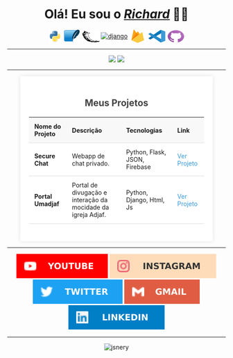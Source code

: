 <div>
  <h1 align="center"><b>Olá! Eu sou o <a href="https://beacons.ai/richardneri"><i>Richard</i></a> 👋😄</b></h1>
  <div style="display: inline_block" align="center">
      <a href="https://docs.python.org/3/"><img align="center" alt="Python" height="30" width="30" src="./scr/python.svg"></a>
      <a href="https://docs.python.org/pt-br/3/library/sqlite3.html"><img align="center" alt="sqlite" height="30" width="40" src="./scr/sqlite.svg"></a>
      <a href="https://flask.palletsprojects.com"><img align="center" alt="flask" height="30" width="40" src="./scr/flask.svg"></a>
      <a href="https://www.djangoproject.com/"><img align="center" alt="django" height="30" width="40" src=".scr/django.svg"></a>
      <a href="firebase.google.com/"><img align="center" alt="firebase" height="30" width="40" src="./scr/firebase.svg"></a>
      <a href="https://vscode.dev/"><img align="center" alt="Vscode" height="30" width="40" src="./scr/vscode.svg"></a>
      <a href="https://desktop.github.com/"><img align="center" alt="Github" height="30" width="40" src="./scr/github.svg"></a>
  </div>
  <hr size="1">
  <div align="center">
      <img height="180em" src="https://github-readme-stats.vercel.app/api?username=jsnery&show_icons=true&theme=github_dark&include_all_commits=false&count_private=true&border_radius=15&custom_title=Status%20do%20GitHub&hide_border=true&bg_color=30,000000,002c4a" />
      <img height="180em" src="https://github-readme-stats.vercel.app/api/top-langs/?username=jsnery&langs_count=3&theme=github_dark&border_radius=15&custom_title=Top%20Linguagens&hide_border=true&bg_color=30,002c4a,000000" />
  </div>
  <hr size="1">
  <div style="width: 80%; margin: 0 auto; padding: 20px; background-color: #fff; box-shadow: 0 0 10px rgba(0, 0, 0, 0.1);">
    <div align="center">
      <h2 style="color: #444;"><b>Meus Projetos</b></h2>
    </div>
    <div align="center">
      <table style="width: 100%; border-collapse: collapse; margin: 20px 0;">
        <thead>
          <tr>
            <th style="padding: 12px; text-align: left; border-bottom: 1px solid #ddd; background-color: #f8f8f8; font-weight: bold;">Nome do Projeto</th>
            <th style="padding: 12px; text-align: left; border-bottom: 1px solid #ddd; background-color: #f8f8f8; font-weight: bold;">Descrição</th>
            <th style="padding: 12px; text-align: left; border-bottom: 1px solid #ddd; background-color: #f8f8f8; font-weight: bold;">Tecnologias</th>
            <th style="padding: 12px; text-align: left; border-bottom: 1px solid #ddd; background-color: #f8f8f8; font-weight: bold;">Link</th>
          </tr>
        </thead>
        <tbody>
          <!-- Projeto 1 -->
          <tr>
            <td style="padding: 12px; text-align: left; border-bottom: 1px solid #ddd;"><b>Secure Chat</b></td>
            <td style="padding: 12px; text-align: left; border-bottom: 1px solid #ddd;">Webapp de chat privado.</td>
            <td style="padding: 12px; text-align: left; border-bottom: 1px solid #ddd;">Python, Flask, JSON, Firebase</td>
            <td style="padding: 12px; text-align: left; border-bottom: 1px solid #ddd;"><a href="https://github.com/jsnery/secure-chat" target="_blank" style="color: #3498db; text-decoration: none;">Ver Projeto</a></td>
          </tr>
          <!-- Projeto 2 -->
          <tr>
            <td style="padding: 12px; text-align: left; border-bottom: 1px solid #ddd;"><b>Portal Umadjaf</b></td>
            <td style="padding: 12px; text-align: left; border-bottom: 1px solid #ddd;">Portal de divugação e interação da mocidade da igreja Adjaf.</td>
            <td style="padding: 12px; text-align: left; border-bottom: 1px solid #ddd;">Python, Django, Html, Js</td>
            <td style="padding: 12px; text-align: left; border-bottom: 1px solid #ddd;"><a href="https://github.com/jsnery/portal-umadjaf" target="_blank" style="color: #3498db; text-decoration: none;">Ver Projeto</a></td>
          </tr>
        </tbody>
      </table>
    </div>
  </div>
  <hr size="1">
  <div align="center">
      <a href="https://www.youtube.com/channel/UCP3ya8T27U4nDKAsDh_Z7RQ" target="_blank"><img src="./scr/tube.svg" target="_blank"></a>
      <a href="https://instagram.com/richard_neri" target="_blank"><img src="./scr/gram.svg" target="_blank"></a>
      <a href="https://twitter.com/richard_nerii" target="_blank"><img src="./scr/twitter.svg" target="_blank"></a>
      <a href="mailto:richardmatq@gmail.com"><img src="./scr/gmail.svg" target="_blank"></a>
      <a href="https://www.linkedin.com/in/richardneri" target="_blank"><img src="./scr/linkedin.svg" target="_blank"></a>
  </div>
  <hr size="1">
  <div align="center">
      <img src="https://komarev.com/ghpvc/?username=jsnery&label=Profile%20views&color=0e75b6&style=flat" alt="jsnery"/>
  </div>
</div>
